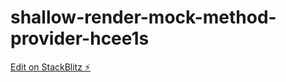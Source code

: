 # shallow-render-mock-method-provider-hcee1s

[Edit on StackBlitz ⚡️](https://stackblitz.com/edit/shallow-render-mock-method-provider-hcee1s)